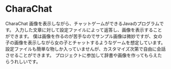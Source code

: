 # CharaChat
CharaChat
画像を表示しながら、チャットゲームができるJavaのプログラムです。
入力した文章に対して設定ファイルによって返答し、画像を表示することができます。
僕は画像を作るのが苦手なのでサンプル画像は微妙ですが、女の子の画像を表示しながら女の子とチャットするようなゲームを想定しています。
設定ファイルも簡単な物しか入っていませんが、カスタマイズ次第で自由に会話させることができます。
プロジェクトに参加して辞書や画像を作ってもらえたらうれしいです。
